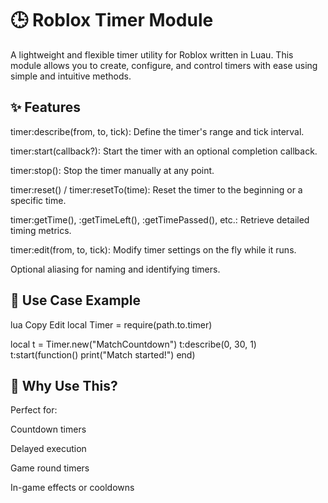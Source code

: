 # 🕒 Roblox Timer Module
A lightweight and flexible timer utility for Roblox written in Luau. This module allows you to create, configure, and control timers with ease using simple and intuitive methods.

## ✨ Features
timer:describe(from, to, tick): Define the timer's range and tick interval.

timer:start(callback?): Start the timer with an optional completion callback.

timer:stop(): Stop the timer manually at any point.

timer:reset() / timer:resetTo(time): Reset the timer to the beginning or a specific time.

timer:getTime(), :getTimeLeft(), :getTimePassed(), etc.: Retrieve detailed timing metrics.

timer:edit(from, to, tick): Modify timer settings on the fly while it runs.

Optional aliasing for naming and identifying timers.

## 🔧 Use Case Example
lua
Copy
Edit
local Timer = require(path.to.timer)

local t = Timer.new("MatchCountdown")
t:describe(0, 30, 1)
t:start(function()
    print("Match started!")
end)
## 🧠 Why Use This?
Perfect for:

Countdown timers

Delayed execution

Game round timers

In-game effects or cooldowns
